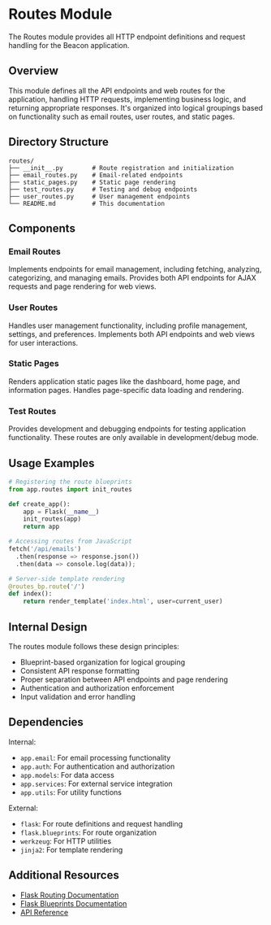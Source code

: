 # Routes Module

The Routes module provides all HTTP endpoint definitions and request handling for the Beacon application.

## Overview

This module defines all the API endpoints and web routes for the application, handling HTTP requests, implementing business logic, and returning appropriate responses. It's organized into logical groupings based on functionality such as email routes, user routes, and static pages.

## Directory Structure

```
routes/
├── __init__.py        # Route registration and initialization
├── email_routes.py    # Email-related endpoints
├── static_pages.py    # Static page rendering
├── test_routes.py     # Testing and debug endpoints
├── user_routes.py     # User management endpoints
└── README.md          # This documentation
```

## Components

### Email Routes
Implements endpoints for email management, including fetching, analyzing, categorizing, and managing emails. Provides both API endpoints for AJAX requests and page rendering for web views.

### User Routes
Handles user management functionality, including profile management, settings, and preferences. Implements both API endpoints and web views for user interactions.

### Static Pages
Renders application static pages like the dashboard, home page, and information pages. Handles page-specific data loading and rendering.

### Test Routes
Provides development and debugging endpoints for testing application functionality. These routes are only available in development/debug mode.

## Usage Examples

```python
# Registering the route blueprints
from app.routes import init_routes

def create_app():
    app = Flask(__name__)
    init_routes(app)
    return app

# Accessing routes from JavaScript
fetch('/api/emails')
  .then(response => response.json())
  .then(data => console.log(data));

# Server-side template rendering
@routes_bp.route('/')
def index():
    return render_template('index.html', user=current_user)
```

## Internal Design

The routes module follows these design principles:
- Blueprint-based organization for logical grouping
- Consistent API response formatting
- Proper separation between API endpoints and page rendering
- Authentication and authorization enforcement
- Input validation and error handling

## Dependencies

Internal:
- `app.email`: For email processing functionality
- `app.auth`: For authentication and authorization
- `app.models`: For data access
- `app.services`: For external service integration
- `app.utils`: For utility functions

External:
- `flask`: For route definitions and request handling
- `flask.blueprints`: For route organization
- `werkzeug`: For HTTP utilities
- `jinja2`: For template rendering

## Additional Resources

- [Flask Routing Documentation](https://flask.palletsprojects.com/en/2.0.x/quickstart/#routing)
- [Flask Blueprints Documentation](https://flask.palletsprojects.com/en/2.0.x/blueprints/)
- [API Reference](../../docs/sphinx/source/api.html#module-app.routes) 